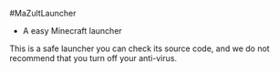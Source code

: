 #MaZultLauncher
- A easy Minecraft launcher

This is a safe launcher you can check its source code, and we do not recommend that you turn off your anti-virus.
